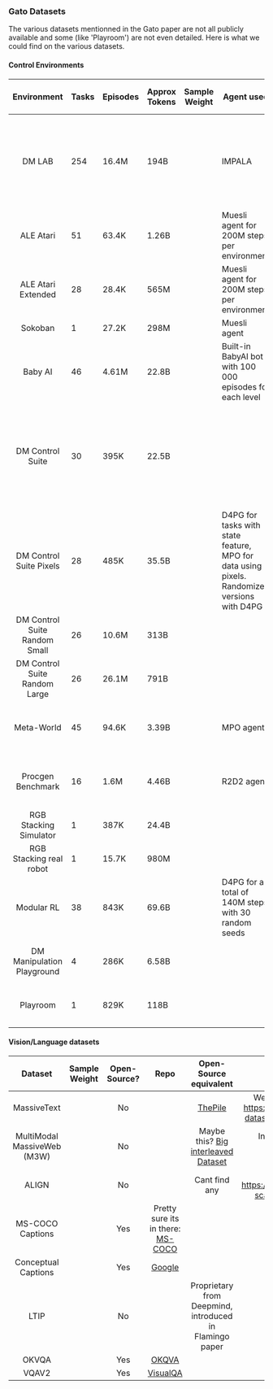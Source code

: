 ### Gato Datasets
The various datasets mentionned in the Gato paper are not all publicly available and some (like 'Playroom') are not even detailed. Here is what we could find on the various datasets.

#### Control Environments
|        **Environment**        	| Tasks 	| Episodes 	| Approx Tokens 	| Sample Weight 	| Agent used                                                                                  	|                           **Open-Source Repo**                          	|                                                                                                                                                                                                                                                                                                                       **Additional information**                                                                                                                                                                                                                                                                                                                      	|
|:-----------------------------:	|-------	|----------	|---------------	|---------------	|---------------------------------------------------------------------------------------------	|:-----------------------------------------------------------------------:	|:---------------------------------------------------------------------------------------------------------------------------------------------------------------------------------------------------------------------------------------------------------------------------------------------------------------------------------------------------------------------------------------------------------------------------------------------------------------------------------------------------------------------------------------------------------------------------------------------------------------------------------------------------------------------:	|
|             DM LAB            	| 254   	| 16.4M    	| 194B          	|               	| IMPALA                                                                                      	|                [DM Lab](https://github.com/deepmind/lab)                	| Appendix F.5 of the Gato paper mentions that they trained an IMPALA agent on a set of 18 parent DM Lab levels. “Data was collected by executing the agent on these 18 levels, as well as an additional set of 237 levels handcrafted to test a diverse set of skills”. We don’t have much information on the definition of those 18 “parent levels” and the 237 “handcrafted levels”. But there are a lot of different levels here:  https://github.com/deepmind/lab/tree/master/game_scripts/levelsCheck out this paper which claims SOTA with an IMPALA agent on DM Lab 30:  https://arxiv.org/pdf/1809.04474v1.pdf                                                 	|
|           ALE Atari           	| 51    	| 63.4K    	| 1.26B         	|               	| Muesli agent for 200M steps per environment                                                 	| [ALE Atari](https://github.com/mgbellemare/Arcade-Learning-Environment) 	|                                                                                                                                                                                                                                                                                                                                                                                                                                                                                                                                                                                                                                                                       	|
|      ALE Atari Extended       	| 28    	| 28.4K    	| 565M          	|               	| Muesli agent for 200M steps per environment                                                 	| [ALE Atari](https://github.com/mgbellemare/Arcade-Learning-Environment) 	|                                                                                                                                                                                                                                                                                                                                                                                                                                                                                                                                                                                                                                                                       	|
|            Sokoban            	| 1     	| 27.2K    	| 298M          	|               	| Muesli agent                                                                                	| [Sokoban](https://github.com/mpSchrader/gym-sokoban)                    	|                                                                                                                                                                                                                                                                                                                                                                                                                                                                                                                                                                                                                                                                       	|
|            Baby AI            	| 46    	| 4.61M    	| 22.8B         	|               	| Built-in BabyAI bot with 100 000 episodes for each level                                    	| [Baby AI](https://github.com/mila-iqia/babyai)                          	|                                                                                                                                                                                                                                                                                                                                                                                                                                                                                                                                                                                                                                                                       	|
|        DM Control Suite       	| 30    	| 395K     	| 22.5B         	|               	|                                                                                             	| [DM Control](https://github.com/deepmind/dm_control)                    	| In Appendix F.4 of the Gato paper, the authors mention that “for each task in the control suite, they collect two disjoint sets of data, one using only state features and another using only pixels'’ . They use a D4PG agent to collect data from tasks with state features, and an MPO based agent to collect data with pixels. They also collect data for randomized versions of the control suite tasks with a D4PG agent. They randomize the actuator gear, joint range, stiffness, and damping and geom size and density from a small interval and a large interval.There are some SOTA agents here :https://paperswithcode.com/dataset/deepmind-control-suite 	|
|    DM Control Suite Pixels    	| 28    	| 485K     	| 35.5B         	|               	| D4PG for tasks with state feature, MPO for data using pixels. Randomized versions with D4PG 	| [DM Control](https://github.com/deepmind/dm_control)                    	|                                                                                                                                                                                                                                                                                                                                                                                                                                                                                                                                                                                                                                                                       	|
| DM Control Suite Random Small 	| 26    	| 10.6M    	| 313B          	|               	|                                                                                             	| [DM Control](https://github.com/deepmind/dm_control)                    	|                                                                                                                                                                                                                                                                                                                                                                                                                                                                                                                                                                                                                                                                       	|
| DM Control Suite Random Large 	| 26    	| 26.1M    	| 791B          	|               	|                                                                                             	| [DM Control](https://github.com/deepmind/dm_control)                    	|                                                                                                                                                                                                                                                                                                                                                                                                                                                                                                                                                                                                                                                                       	|
|           Meta-World          	| 45    	| 94.6K    	| 3.39B         	|               	| MPO agent                                                                                   	| [Meta-World](https://github.com/Farama-Foundation/Metaworld)            	| Appendix F.9 of the Gato paper mention that they collected data from all train and test tasks in the MT50 mode by training a MPO agent with unlimited environment seeds and access to state of the MuJoCo physics engine. The collected data also contains the MuJoCo physics engine state.                                                                                                                                                                                                                                                                                                                                                                           	|
|       Procgen Benchmark       	| 16    	| 1.6M     	| 4.46B         	|               	| R2D2 agent                                                                                  	| [Procgen](https://github.com/openai/procgen)                            	| Appendix F.6 from the Gato paper mention that they trained a R2D2 agent on the 16 environments at the hard difficulty setting except for the maze and heist which they set to easy. OpenRL has some benchmarks here:  https://wandb.ai/openrlbenchmark/openrlbenchmark/reportlist                                                                                                                                                                                                                                                                                                                                                                                     	|
|     RGB Stacking Simulator    	| 1     	| 387K     	| 24.4B         	|               	|                                                                                             	| [RGB Stacking](https://github.com/deepmind/rgb_stacking)                	| The repo contains specialist agent                                                                                                                                                                                                                                                                                                                                                                                                                                                                                                                                                                                                                                    	|
|    RGB Stacking real robot    	| 1     	| 15.7K    	| 980M          	|               	|                                                                                             	|                                                                         	|                                                                                                                                                                                                                                                                                                                                                                                                                                                                                                                                                                                                                                                                       	|
|           Modular RL          	| 38    	| 843K     	| 69.6B         	|               	| D4PG for a total of 140M steps with 30 random seeds                                         	| [Modular RL](https://github.com/huangwl18/modular-rl)                   	| Appendix F.7 of the Gato paper mentions that the authors trained a D4PG agent on each variant for a total of 140M actor steps with 30 random seeds per variant.                                                                                                                                                                                                                                                                                                                                                                                                                                                                                                       	|
|   DM Manipulation Playground  	| 4     	| 286K     	| 6.58B         	|               	|                                                                                             	|                                                                         	| The Gato paper mentions it contains 4 tasks of simulated Kinova Jaco arm but I cant find any specific repo or source for the “DM Manipulation playgroun”. Searching for ‘jaco’ in the DM control suite repo yields multiple results…. so maybe it is included in the DM Control suite repo?                                                                                                                                                                                                                                                                                                                                                                           	|
|            Playroom           	| 1     	| 829K     	| 118B          	|               	|                                                                                             	|                                                                         	| The word “Playroom” literally appears only once in the paper… I found a reference to a “Playroom” environment in a repo from Google Research:  https://github.com/google-research/google-research/tree/master/playrooms                                                                                                                                                                                                                                                                                                                                                                                                                                               	|

#### Vision/Language datasets

|         **Dataset**         	| **Sample Weight** 	| **Open-Source?** 	|                                **Repo**                                	|                                 **Open-Source equivalent**                                 	|                                               **Additional info**                                               	|
|:---------------------------:	|:-----------------:	|:----------------:	|:----------------------------------------------------------------------:	|:------------------------------------------------------------------------------------------:	|:---------------------------------------------------------------------------------------------------------------:	|
| MassiveText                 	|                   	| No               	|                                                                        	| [ThePile](https://huggingface.co/datasets/the_pile)                                        	| Web, Books, news articles and code https://vaclavkosar.com/ml/massivetext-dataset-pretraining-deepminds-gopher  	|
| MultiModal MassiveWeb (M3W) 	|                   	| No               	|                                                                        	| Maybe this? [Big interleaved Dataset](https://github.com/LAION-AI/Big-Interleaved-Dataset) 	| Introduced in the Flamingo paper:  https://openreview.net/pdf?id=EbMuimAbPbs                                    	|
| ALIGN                       	|                   	| No               	|                                                                        	| Cant find any                                                                              	| Introduced by Google: https://ai.googleblog.com/2021/05/align-scaling-up-visual-and-vision.html                 	|
| MS-COCO Captions            	|                   	| Yes              	| Pretty sure its in there: [MS-COCO](https://cocodataset.org/#download) 	|                                                                                            	|                                                                                                                 	|
| Conceptual Captions         	|                   	| Yes              	| [Google](https://ai.google.com/research/ConceptualCaptions/)           	|                                                                                            	|                                                                                                                 	|
| LTIP                        	|                   	| No               	|                                                                        	| Proprietary from Deepmind, introduced in Flamingo paper                                    	|                                                                                                                 	|
| OKVQA                       	|                   	| Yes              	| [OKQVA](https://okvqa.allenai.org/)                                    	|                                                                                            	|                                                                                                                 	|
| VQAV2                       	|                   	| Yes              	| [VisualQA](https://visualqa.org/download.html)                         	|                                                                                            	|                                                                                                                 	|

